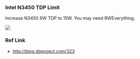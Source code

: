 ### Intel N3450 TDP Limit

Increase N3450 6W TDP to 15W.
You may need RWEverything.

![](https://github.com/djjproject/Intel-N3450-TDP-Limit/blob/master/1.png?raw=true)

### Ref Link
- http://blog.djjproject.com/323